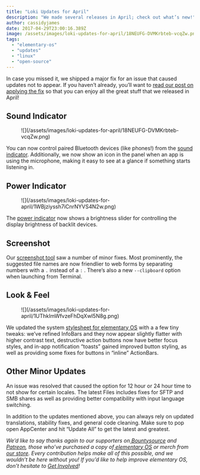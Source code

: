 ```yaml
---
title: "Loki Updates for April"
description: "We made several releases in April; check out what’s new!"
author: cassidyjames
date: 2017-04-29T23:00:16.389Z
image: /assets/images/loki-updates-for-april/18NEUFG-DVMKrbteb-vcqZw.png
tags:
  - "elementary-os"
  - "updates"
  - "linux"
  - "open-source"
---
```


In case you missed it, we shipped a major fix for an issue that caused updates not to appear. If you haven’t already, you’ll want to [read our post on applying the fix](https://medium.com/elementaryos/important-update-released-501c9d9f28b) so that you can enjoy all the great stuff that we released in April!

## Sound Indicator

<figure markdown="1">
![](/assets/images/loki-updates-for-april/18NEUFG-DVMKrbteb-vcqZw.png)
</figure>

You can now control paired Bluetooth devices (like phones!) from the [sound indicator](https://github.com/elementary/wingpanel-indicator-sound). Additionally, we now show an icon in the panel when an app is using the microphone, making it easy to see at a glance if something starts listening in.

## Power Indicator

<figure markdown="1">
![](/assets/images/loki-updates-for-april/1WBjziyssh7iCnrNYVS4N2w.png)
</figure>

The [power indicator](https://github.com/elementary/wingpanel-indicator-power) now shows a brightness slider for controlling the display brightness of backlit devices.

## Screenshot

Our [screenshot tool](https://github.com/elementary/screenshot-tool) saw a number of minor fixes. Most prominently, the suggested file names are now friendlier to web forms by separating numbers with a `.` instead of a `:` . There’s also a new `--clipboard` option when launching from Terminal.

## Look & Feel

<figure markdown="1">
![](/assets/images/loki-updates-for-april/1UThkImWfvzeFhDqXwI5N8g.png)
</figure>

We updated the system [stylesheet for elementary OS](https://github.com/elementary/stylesheet) with a a few tiny tweaks: we’ve refined InfoBars and they now appear slightly flatter with higher contrast text, destructive action buttons now have better focus styles, and in-app notification “toasts” gained improved button styling, as well as providing some fixes for buttons in “inline” ActionBars.

## Other Minor Updates

An issue was resolved that caused the option for 12 hour or 24 hour time to not show for certain locales. The latest Files includes fixes for SFTP and SMB shares as well as providing better compatibility with input language switching.

In addition to the updates mentioned above, you can always rely on updated translations, stability fixes, and general code cleaning. Make sure to pop open AppCenter and hit “Update All” to get the latest and greatest.

*We’d like to say thanks again to our supporters on[ Bountysource](https://salt.bountysource.com/teams/elementary) and[ Patreon](https://www.patreon.com/elementary), those who’ve purchased a copy of[ elementary OS](https://elementary.io/) or merch from[ our store](https://elementary.io/store/). Every contribution helps make all of this possible, and we wouldn’t be here without you! If you’d like to help improve elementary OS, don’t hesitate to [Get Involved](https://elementary.io/get-involved)!*